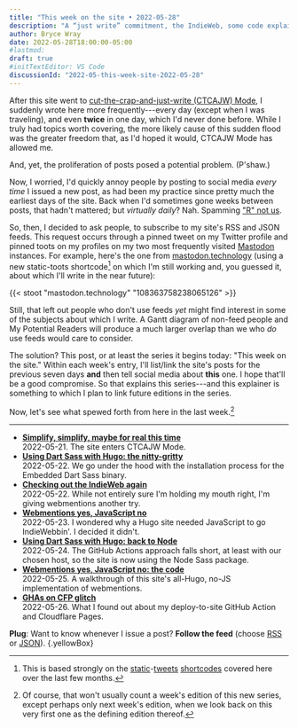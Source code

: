 ```yaml
---
title: "This week on the site • 2022-05-28"
description: "A “just write” commitment, the IndieWeb, some code explainers."
author: Bryce Wray
date: 2022-05-28T18:00:00-05:00
#lastmod:
draft: true
#initTextEditor: VS Code
discussionId: "2022-05-this-week-site-2022-05-28"
---
```


After this site went to [cut-the-crap-and-just-write (CTCAJW) Mode](/posts/2022/05/simplify-simplify-maybe-for-real-this-time/), I suddenly wrote here more frequently---every day (except when I was traveling), and even **twice** in one day, which I'd never done before. While I truly had topics worth covering, the more likely cause of this sudden flood was the greater freedom that, as I'd hoped it would, CTCAJW Mode has allowed me.

And, yet, the proliferation of posts posed a potential problem. (P'shaw.)

Now, I worried, I'd quickly annoy people by posting to social media *every time* I issued a new post, as had been my practice since pretty much the earliest days of the site. Back when I'd sometimes gone weeks between posts, that hadn't mattered; but *virtually daily*? Nah. Spamming ["R" not us](https://en.wikipedia.org/wiki/Toys_%22R%22_Us).

So, then, I decided to ask people, to subscribe to my site's RSS and JSON feeds. This request occurs through a pinned tweet on my Twitter profile and pinned toots on my profiles on my two most frequently visited [Mastodon](https://joinmastodon.org) instances. For example, here's the one from [mastodon.technology](https://mastodon.technology) (using a new static-toots shortcode[^staticTweets] on which I'm still working and, you guessed it, about which I'll write in the near future):

[^staticTweets]: This is based strongly on the [static](/posts/2022/02/static-tweets-eleventy-hugo/)-[tweets](/posts/2022/02/static-tweets-eleventy-hugo-part-2/) [shortcodes](/posts/2022/04/static-tweets-astro/) covered here over the last few months.

{{< stoot "mastodon.technology" "108363758238065126" >}}

Still, that left out people who don't use feeds *yet* might find interest in some of the subjects about which I write. A Gantt diagram of non-feed people and My Potential Readers will produce a much larger overlap than we who *do* use feeds would care to consider.

The solution? This post, or at least the series it begins today: "This week on the site." Within each week's entry, I'll list/link the site's posts for the previous seven days **and** then tell social media about **this** one. I hope that'll be a good compromise. So that explains this series---and this explainer is something to which I plan to link future editions in the series.

Now, let's see what spewed forth from here in the last week.[^notThis]

[^notThis]: Of course, that won't usually count a week's edition of this new series, except perhaps only next week's edition, when we look back on this very first one as the defining edition thereof.

---

- [**Simplify, simplify, maybe for real this time**](/posts/2022/05/simplify-simplify-maybe-for-real-this-time/)\
2022-05-21. The site enters CTCAJW Mode.
- [**Using Dart Sass with Hugo: the nitty-gritty**](/posts/2022/05/using-dart-sass-hugo-nitty-gritty/)\
2022-05-22. We go under the hood with the installation process for the Embedded Dart Sass binary.
- [**Checking out the IndieWeb again**](/posts/2022/05/checking-out-indieweb-again/)\
2022-05-22. While not entirely sure I'm holding my mouth right, I'm giving webmentions another try.
- [**Webmentions yes, JavaScript no**](/posts/2022/05/webmentions-yes-javascript-no/)\
2022-05-23. I wondered why a Hugo site needed JavaScript to go IndieWebbin'. I decided it didn't.
- [**Using Dart Sass with Hugo: back to Node**](/posts/2022/05/using-dart-sass-hugo-back-to-node/)\
2022-05-24. The GitHub Actions approach falls short, at least with our chosen host, so the site is now using the Node Sass package.
- [**Webmentions yes, JavaScript no: the code**](/posts/2022/05/webmentions-yes-javascript-no-the-code/)\
2022-05-25. A walkthrough of this site's all-Hugo, no-JS implementation of webmentions.
- [**GHAs on CFP glitch**](/posts/2022/05/ghas-on-cfp-glitch/)\
2022-05-26. What I found out about my deploy-to-site GitHub Action and Cloudflare Pages.

**Plug**: Want to know whenever I issue a post? **Follow the feed** (choose [RSS](/index.xml) or [JSON](/index.json)).
{.yellowBox}

